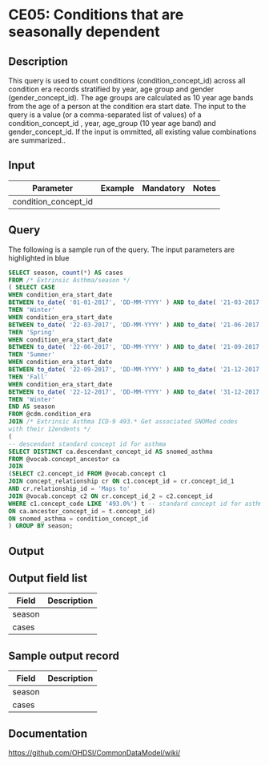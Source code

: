 <!---
Group:condition era
Name:CE05 Conditions that are seasonally dependent
Author:Patrick Ryan
CDM Version: 5.0
-->

# CE05: Conditions that are seasonally dependent

## Description
This query is used to count conditions (condition_concept_id) across all condition era records stratified by year, age group and gender (gender_concept_id). The age groups are calculated as 10 year age bands from the age of a person at the condition era start date. The input to the query is a value (or a comma-separated list of values) of a condition_concept_id , year, age_group (10 year age band) and gender_concept_id. If the input is ommitted, all existing value combinations are summarized..

## Input

|  Parameter |  Example |  Mandatory |  Notes |
| --- | --- | --- | --- |
| condition_concept_id |   |   |   |

## Query
The following is a sample run of the query. The input parameters are highlighted in blue

```sql
SELECT season, count(*) AS cases
FROM /* Extrinsic Asthma/season */
( SELECT CASE 
WHEN condition_era_start_date
BETWEEN to_date( '01-01-2017', 'DD-MM-YYYY' ) AND to_date( '21-03-2017', 'DD-MM-YYYY' )
THEN 'Winter'
WHEN condition_era_start_date
BETWEEN to_date( '22-03-2017', 'DD-MM-YYYY' ) AND to_date( '21-06-2017', 'DD-MM-YYYY' )
THEN 'Spring'
WHEN condition_era_start_date
BETWEEN to_date( '22-06-2017', 'DD-MM-YYYY' ) AND to_date( '21-09-2017', 'DD-MM-YYYY' )
THEN 'Summer'
WHEN condition_era_start_date
BETWEEN to_date( '22-09-2017', 'DD-MM-YYYY' ) AND to_date( '21-12-2017', 'DD-MM-YYYY' )
THEN 'Fall'
WHEN condition_era_start_date
BETWEEN to_date( '22-12-2017', 'DD-MM-YYYY' ) AND to_date( '31-12-2017', 'DD-MM-YYYY' )
THEN 'Winter'
END AS season
FROM @cdm.condition_era
JOIN /* Extrinsic Asthma ICD-9 493.* Get associated SNOMed codes
with their 12endents */
(
-- descendant standard concept id for asthma
SELECT DISTINCT ca.descendant_concept_id AS snomed_asthma
FROM @vocab.concept_ancestor ca 
JOIN
(SELECT c2.concept_id FROM @vocab.concept c1 
JOIN concept_relationship cr ON c1.concept_id = cr.concept_id_1 
AND cr.relationship_id = 'Maps to'
JOIN @vocab.concept c2 ON cr.concept_id_2 = c2.concept_id
WHERE c1.concept_code LIKE '493.0%') t -- standard concept id for asthma
ON ca.ancestor_concept_id = t.concept_id)
ON snomed_asthma = condition_concept_id
) GROUP BY season;
```

## Output

## Output field list

|  Field |  Description |
| --- | --- |
| season |   |
| cases |   |

## Sample output record

|  Field |  Description |
| --- | --- |
| season |   |
| cases |   |

## Documentation
https://github.com/OHDSI/CommonDataModel/wiki/
